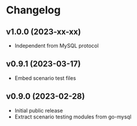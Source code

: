 # Changelog

## v1.0.0 (2023-xx-xx)
- Independent from MySQL protocol

## v0.9.1 (2023-03-17)
- Embed scenario test files

## v0.9.0 (2023-02-28)
- Initial public release  
- Extract scenario testing modules from go-mysql
